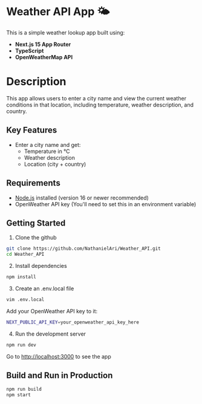 # Weather API App 🌤️

This is a simple weather lookup app built using:

- **Next.js 15 App Router**
- **TypeScript**
- **OpenWeatherMap API**

# Description
This app allows users to enter a city name and view the current weather conditions in that location, including temperature, weather description, and country.

## Key Features

- Enter a city name and get:
  - Temperature in °C
  - Weather description
  - Location (city + country)

## Requirements
* <a href="https://nodejs.org/en">Node.js</a> installed (version 16 or newer recommended)
* OpenWeather API key (You'll need to set this in an environment variable)

## Getting Started
1. Clone the github
```bash
git clone https://github.com/NathanielAri/Weather_API.git
cd Weather_API
```
2. Install dependencies
```bash
npm install
```
3. Create an .env.local file
```bash
vim .env.local
```
Add your OpenWeather API key to it:
```bash
NEXT_PUBLIC_API_KEY=your_openweather_api_key_here
```
4. Run the development server
```bash
npm run dev
```
Go to [http://localhost:3000](http://localhost:3000) to see the app

## Build and Run in Production
```bash
npm run build
npm start
```